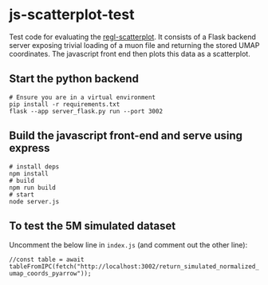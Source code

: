 # js-scatterplot-test

Test code for evaluating the [regl-scatterplot](https://github.com/flekschas/regl-scatterplot). It consists of a Flask backend server exposing trivial loading of a muon file and returning the stored UMAP coordinates. The javascript front end then plots this data as a scatterplot.

## Start the python backend
```
# Ensure you are in a virtual environment
pip install -r requirements.txt
flask --app server_flask.py run --port 3002
```

## Build the javascript front-end and serve using express

```
# install deps
npm install
# build
npm run build
# start
node server.js
```

## To test the 5M simulated dataset
Uncomment the below line in `index.js` (and comment out the other line):

```//const table = await tableFromIPC(fetch("http://localhost:3002/return_simulated_normalized_umap_coords_pyarrow"));```

